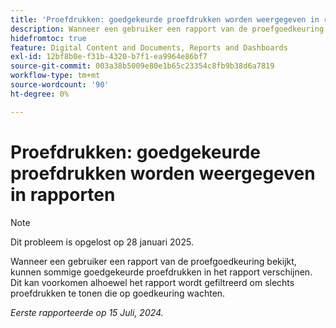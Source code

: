 ```yaml
---
title: 'Proefdrukken: goedgekeurde proefdrukken worden weergegeven in rapporten'
description: Wanneer een gebruiker een rapport van de proefgoedkeuring bekijkt, kunnen sommige goedgekeurde proefdrukken in het rapport verschijnen. Dit kan voorkomen alhoewel het rapport wordt gefiltreerd om slechts proefdrukken te tonen die op goedkeuring wachten.
hidefromtoc: true
feature: Digital Content and Documents, Reports and Dashboards
exl-id: 12bf8b0e-f31b-4320-b7f1-ea9964e86bf7
source-git-commit: 003a38b5009e80e1b65c23354c8fb9b38d6a7819
workflow-type: tm+mt
source-wordcount: '90'
ht-degree: 0%

---
```


# Proefdrukken: goedgekeurde proefdrukken worden weergegeven in rapporten


>[!NOTE]
>
>Dit probleem is opgelost op 28 januari 2025.


Wanneer een gebruiker een rapport van de proefgoedkeuring bekijkt, kunnen sommige goedgekeurde proefdrukken in het rapport verschijnen. Dit kan voorkomen alhoewel het rapport wordt gefiltreerd om slechts proefdrukken te tonen die op goedkeuring wachten.

_Eerste rapporteerde op 15 Juli, 2024._
